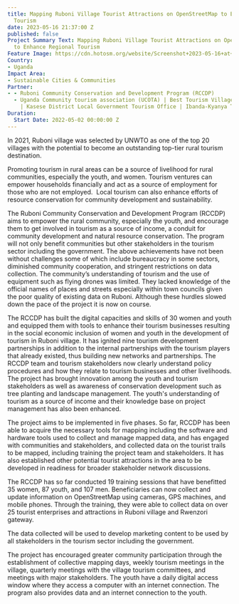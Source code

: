 ```yaml
---
title: Mapping Ruboni Village Tourist Attractions on OpenStreetMap to Enhance Regional
  Tourism
date: 2023-05-16 21:37:00 Z
published: false
Project Summary Text: Mapping Ruboni Village Tourist Attractions on OpenStreetMap
  to Enhance Regional Tourism
Feature Image: https://cdn.hotosm.org/website/Screenshot+2023-05-16+at+2.36.55+PM.png
Country:
- Uganda
Impact Area:
- Sustainable Cities & Communities
Partner:
- - Ruboni Community Conservation and Development Program (RCCDP)
  - Uganda Community tourism association (UCOTA) | Best Tourism Villages by UNWTO
    | Kasese District Local Government Tourism Office | Ibanda-Kyanya Town Council
Duration:
  Start Date: 2022-05-02 00:00:00 Z
---
```


In 2021, Ruboni village was selected by UNWTO as one of the top 20 villages with the potential to become an outstanding top-tier rural tourism destination.

Promoting tourism in rural areas can be a source of livelihood for rural communities, especially the youth, and women. Tourism ventures can empower households financially and act as a source of employment for those who are not employed.  Local tourism can also enhance efforts of resource conservation for community development and sustainability.

The Ruboni Community Conservation and Development Program (RCCDP) aims to empower the rural community, especially the youth, and encourage them to get involved in tourism as a source of income, a conduit for community development and natural resource conservation. The program will not only benefit communities but other stakeholders in the tourism sector including the government.
The above achievements have not been without challenges some of which include bureaucracy in some sectors, diminished community cooperation, and stringent restrictions on data collection. The community’s understanding of tourism and the use of equipment such as flying drones was limited. They lacked knowledge of the official names of places and streets especially within town councils given the poor quality of existing data on Ruboni. Although these hurdles slowed down the pace of the project it is now on course.

The RCCDP has built the digital capacities and skills of 30 women and youth and equipped them with tools to enhance their tourism businesses resulting in the social economic inclusion of women and youth in the development of tourism in Ruboni village. It has ignited nine tourism development partnerships in addition to the internal partnerships with the tourism players that already existed, thus building new networks and partnerships. The RCCDP team and tourism stakeholders now clearly understand policy procedures and how they relate to tourism businesses and other livelihoods. The project has brought innovation among the youth and tourism stakeholders as well as awareness of conservation development such as tree planting and landscape management. The youth's understanding of tourism as a source of income and their knowledge base on project management has also been enhanced.

The project aims to be implemented in five phases. So far, RCCDP has been able to acquire the necessary tools for mapping including the software and hardware tools used to collect and manage mapped data, and has engaged with communities and stakeholders, and collected data on the tourist trails to be mapped, including training the project team and stakeholders. It has also established other potential tourist attractions in the area to be developed in readiness for broader stakeholder network discussions.

The RCCDP has so far conducted 19 training sessions that have benefitted 35 women, 87 youth, and 107 men. Beneficiaries can now collect and update information on OpenStreetMap using cameras, GPS machines, and mobile phones. Through the training, they were able to collect data on over 25 tourist enterprises and attractions in Ruboni village and Rwenzori gateway.

The data collected will be used to develop marketing content to be used by all stakeholders in the tourism sector including the government.

The project has encouraged greater community participation through the establishment of collective mapping days, weekly tourism meetings in the village, quarterly meetings with the village tourism committees, and meetings with major stakeholders. The youth have a daily digital access window where they access a computer with an internet connection. The program also provides data and an internet connection to the youth.